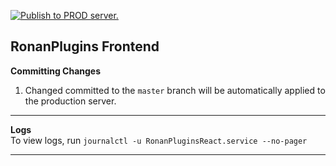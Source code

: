 [![Publish to PROD server.](https://github.com/RonanPlugins/RonanPluginsFrontend/actions/workflows/prodserve.yml/badge.svg)](https://github.com/RonanPlugins/RonanPluginsFrontend/actions/workflows/prodserve.yml)


## RonanPlugins Frontend

**Committing Changes**  
1. Changed committed to the `master` branch will be automatically applied to the production server.  

***
**Logs**  
To view logs, run `journalctl -u RonanPluginsReact.service --no-pager`  
***
